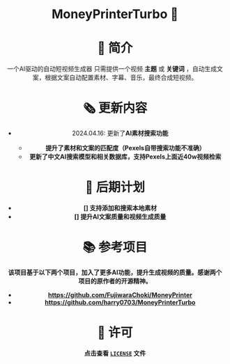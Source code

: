 <div align="center">
<h1 align="center">MoneyPrinterTurbo 💸</h1>
  
# 👋 简介
一个AI驱动的自动短视频生成器
只需提供一个视频 <b>主题</b> 或 <b>关键词</b> ，自动生成文案，根据文案自动配置素材、字幕、音乐，最终合成短视频。

# 🗞️ 更新内容
- 2024.04.16: 更新了<b>AI素材搜索<b>功能
  - 提升了素材和文案的匹配度（Pexels自带搜索功能不准确）
  - 更新了中文AI搜索模型和相关数据库，支持Pexels上面近40w视频检索

# 📅 后期计划 
- [] 支持添加和搜索本地素材
- [] 提升AI文案质量和视频生成质量

# 📚 参考项目 

该项目基于以下两个项目，加入了更多AI功能，提升生成视频的质量。感谢两个项目的原作者的开源精神。
- https://github.com/FujiwaraChoki/MoneyPrinter
- https://github.com/harry0703/MoneyPrinterTurbo

# 📝 许可

点击查看 [`LICENSE`](LICENSE) 文件
